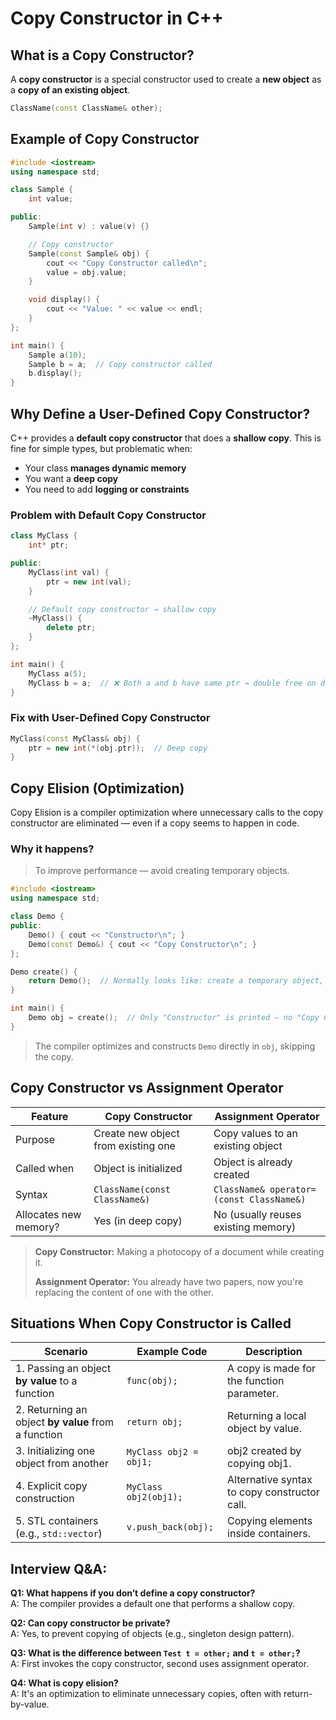 # Copy Constructor in C++

## What is a Copy Constructor?

A **copy constructor** is a special constructor used to create a **new object** as a **copy of an existing object**.

```cpp
ClassName(const ClassName& other);
```

## Example of Copy Constructor

```cpp
#include <iostream>
using namespace std;

class Sample {
    int value;

public:
    Sample(int v) : value(v) {}

    // Copy constructor
    Sample(const Sample& obj) {
        cout << "Copy Constructor called\n";
        value = obj.value;
    }

    void display() {
        cout << "Value: " << value << endl;
    }
};

int main() {
    Sample a(10);
    Sample b = a;  // Copy constructor called
    b.display();
}
```

## Why Define a User-Defined Copy Constructor?

C++ provides a **default copy constructor** that does a **shallow copy**. This is fine for simple types, but problematic when:

- Your class **manages dynamic memory**
- You want a **deep copy**
- You need to add **logging or constraints**

### Problem with Default Copy Constructor

```cpp
class MyClass {
    int* ptr;

public:
    MyClass(int val) {
        ptr = new int(val);
    }

    // Default copy constructor → shallow copy
    ~MyClass() {
        delete ptr;
    }
};

int main() {
    MyClass a(5);
    MyClass b = a;  // ❌ Both a and b have same ptr → double free on destruction
}
```

### Fix with User-Defined Copy Constructor

```cpp
MyClass(const MyClass& obj) {
    ptr = new int(*(obj.ptr));  // Deep copy
}
```

## Copy Elision (Optimization)

Copy Elision is a compiler optimization where unnecessary calls to the copy constructor are eliminated — even if a copy seems to happen in code.

### Why it happens?

> To improve performance — avoid creating temporary objects.

```cpp
#include <iostream>
using namespace std;

class Demo {
public:
    Demo() { cout << "Constructor\n"; }
    Demo(const Demo&) { cout << "Copy Constructor\n"; }
};

Demo create() {
    return Demo();  // Normally looks like: create a temporary object, then copy it.
}

int main() {
    Demo obj = create();  // Only "Constructor" is printed — no "Copy Constructor"
}
```

> The compiler optimizes and constructs `Demo` directly in `obj`, skipping the copy.

## Copy Constructor vs Assignment Operator

| Feature               | Copy Constructor                    | Assignment Operator                      |
| --------------------- | ----------------------------------- | ---------------------------------------- |
| Purpose               | Create new object from existing one | Copy values to an existing object        |
| Called when           | Object is initialized               | Object is already created                |
| Syntax                | `ClassName(const ClassName&)`       | `ClassName& operator=(const ClassName&)` |
| Allocates new memory? | Yes (in deep copy)                  | No (usually reuses existing memory)      |

> **Copy Constructor:** Making a photocopy of a document while creating it.
>
> **Assignment Operator:** You already have two papers, now you're replacing the content of one with the other.

## Situations When Copy Constructor is Called

| Scenario                                            | Example Code           | Description                                  |
| --------------------------------------------------- | ---------------------- | -------------------------------------------- |
| 1. Passing an object **by value** to a function     | `func(obj);`           | A copy is made for the function parameter.   |
| 2. Returning an object **by value** from a function | `return obj;`          | Returning a local object by value.           |
| 3. Initializing one object from another             | `MyClass obj2 = obj1;` | obj2 created by copying obj1.                |
| 4. Explicit copy construction                       | `MyClass obj2(obj1);`  | Alternative syntax to copy constructor call. |
| 5. STL containers (e.g., `std::vector`)             | `v.push_back(obj);`    | Copying elements inside containers.          |

## Interview Q&A:

**Q1: What happens if you don’t define a copy constructor?**  
A: The compiler provides a default one that performs a shallow copy.

**Q2: Can copy constructor be private?**  
A: Yes, to prevent copying of objects (e.g., singleton design pattern).

**Q3: What is the difference between `Test t = other;` and `t = other;`?**  
A: First invokes the copy constructor, second uses assignment operator.

**Q4: What is copy elision?**  
A: It's an optimization to eliminate unnecessary copies, often with return-by-value.
